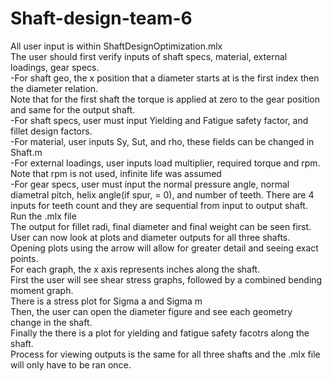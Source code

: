 # Shaft-design-team-6
All user input is within ShaftDesignOptimization.mlx <br />
The user should first verify inputs of shaft specs, material, external loadings, gear specs. <br />
-For shaft geo, the x position that a diameter starts at is the first index then the diameter relation.<br/>
Note that for the first shaft the torque is applied at zero to the gear position and same for the output shaft.<br/>
-For shaft specs, user must input Yielding and Fatigue safety factor, and fillet design factors.<br />
-For material, user inputs Sy, Sut, and rho, these fields can be changed in Shaft.m <br />
-For external loadings, user inputs load multiplier, required torque and rpm. Note that rpm is not used, infinite life was assumed <br />
-For gear specs, user must input the normal pressure angle, normal diametral pitch, helix angle(if spur, = 0), and number of teeth. There are 4 inputs for teeth count and they are sequential from input to output shaft. <br />
Run the .mlx file<br />
The output for fillet radi, final diameter and final weight can be seen first. <br />
User can now look at plots and diameter outputs for all three shafts. Opening plots using the arrow will allow for greater detail and seeing exact points.<br />
For each graph, the x axis represents inches along the shaft. <br />
First the user will see shear stress graphs, followed by a combined bending moment graph.<br />
There is a stress plot for Sigma a and Sigma m <br />
Then, the user can open the diameter figure and see each geometry change in the shaft.<br />
Finally the there is a plot for yielding and fatigue safety facotrs along the shaft. <br />
Process for viewing outputs is the same for all three shafts and the .mlx file will only have to be ran once. <br />


